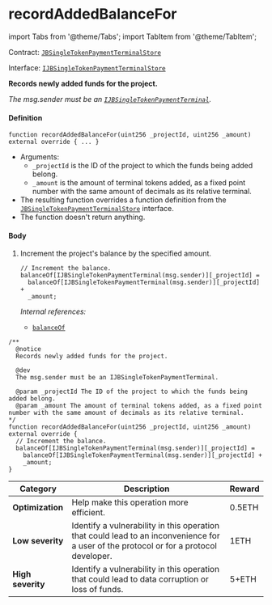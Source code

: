# recordAddedBalanceFor

import Tabs from '@theme/Tabs';
import TabItem from '@theme/TabItem';

Contract: [`JBSingleTokenPaymentTerminalStore`](/dev/api/v3/contracts/jbsingletokenpaymentterminalstore/README.md)​‌

Interface: [`IJBSingleTokenPaymentTerminalStore`](/dev/api/v3/interfaces/ijbsingletokenpaymentterminalstore.md)

<Tabs>
<TabItem value="Step by step" label="Step by step">

**Records newly added funds for the project.**

_The msg.sender must be an [`IJBSingleTokenPaymentTerminal`](/dev/api/v3/interfaces/ijbpaymentterminal.md)._
#### Definition

```
function recordAddedBalanceFor(uint256 _projectId, uint256 _amount) external override { ... }
```

* Arguments:
  * `_projectId` is the ID of the project to which the funds being added belong.
  * `_amount` is the amount of terminal tokens added, as a fixed point number with the same amount of decimals as its relative terminal.
* The resulting function overrides a function definition from the [`JBSingleTokenPaymentTerminalStore`](/dev/api/v3/interfaces/ijbsingletokenpaymentterminalstore.md) interface.
* The function doesn't return anything.

#### Body

1.  Increment the project's balance by the specified amount.

    ```
    // Increment the balance.
    balanceOf[IJBSingleTokenPaymentTerminal(msg.sender)][_projectId] =
      balanceOf[IJBSingleTokenPaymentTerminal(msg.sender)][_projectId] +
      _amount;
    ```

    _Internal references:_

    * [`balanceOf`](/dev/api/v3/contracts/jbsingletokenpaymentterminalstore/properties/balanceof.md)

</TabItem>

<TabItem value="Code" label="Code">

```
/**
  @notice
  Records newly added funds for the project.

  @dev
  The msg.sender must be an IJBSingleTokenPaymentTerminal. 

  @param _projectId The ID of the project to which the funds being added belong.
  @param _amount The amount of terminal tokens added, as a fixed point number with the same amount of decimals as its relative terminal.
*/
function recordAddedBalanceFor(uint256 _projectId, uint256 _amount) external override {
  // Increment the balance.
  balanceOf[IJBSingleTokenPaymentTerminal(msg.sender)][_projectId] =
    balanceOf[IJBSingleTokenPaymentTerminal(msg.sender)][_projectId] +
    _amount;
}
```

</TabItem>

<TabItem value="Bug bounty" label="Bug bounty">

| Category          | Description                                                                                                                            | Reward |
| ----------------- | -------------------------------------------------------------------------------------------------------------------------------------- | ------ |
| **Optimization**  | Help make this operation more efficient.                                                                                               | 0.5ETH |
| **Low severity**  | Identify a vulnerability in this operation that could lead to an inconvenience for a user of the protocol or for a protocol developer. | 1ETH   |
| **High severity** | Identify a vulnerability in this operation that could lead to data corruption or loss of funds.                                        | 5+ETH  |

</TabItem>
</Tabs>

